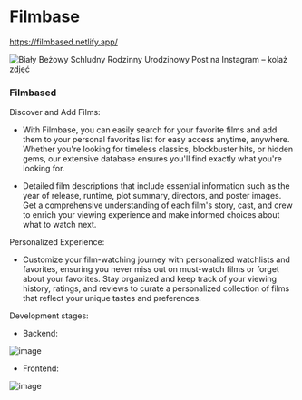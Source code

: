 # Filmbase
  https://filmbased.netlify.app/
  
![Biały Beżowy Schludny Rodzinny Urodzinowy Post na Instagram – kolaż zdjęć](https://github.com/michalkaszkiel11/michalkaszkiel11/assets/149673103/3cbdecc5-37b9-416b-9403-4712665cfd0c)

<h3>Filmbased</h3>

Discover and Add Films:

- With Filmbase, you can easily search for your favorite films and add them to your personal favorites list for easy access anytime, anywhere.
Whether you're looking for timeless classics, blockbuster hits, or hidden gems, our extensive database ensures you'll find exactly what you're looking for.

- Detailed film descriptions that include essential information such as the year of release, runtime, plot summary, directors, and poster images.
Get a comprehensive understanding of each film's story, cast, and crew to enrich your viewing experience and make informed choices about what to watch next.

Personalized Experience:

- Customize your film-watching journey with personalized watchlists and favorites, ensuring you never miss out on must-watch films or forget about your favorites.
Stay organized and keep track of your viewing history, ratings, and reviews to curate a personalized collection of films that reflect your unique tastes and preferences.

Development stages:
- Backend:
  
![image](https://github.com/michalkaszkiel11/filmbase/assets/149673103/579a2848-a747-427a-b181-423db9a5f606)

- Frontend:

![image](https://github.com/michalkaszkiel11/filmbase/assets/149673103/db96d609-a2ba-453b-af7b-708dea44aa6d)
